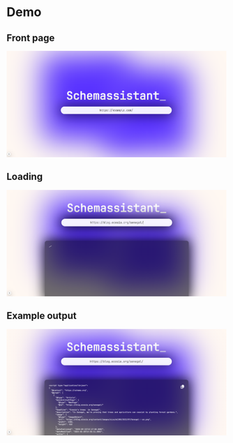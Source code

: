 # Demo

## Front page
![](./public/images/readme1.png)

## Loading
![](./public/images/readme2.png)

## Example output
![](./public/images/readme3.png)